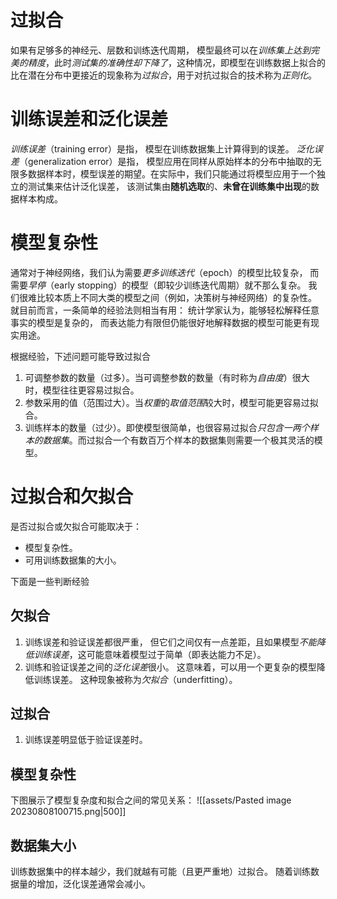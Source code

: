 # 过拟合
如果有足够多的神经元、层数和训练迭代周期， 模型最终可以在*训练集上达到完美的精度*，此时*测试集的准确性却下降了*，这种情况，即模型在训练数据上拟合的比在潜在分布中更接近的现象称为*过拟合*，用于对抗过拟合的技术称为*正则化*。

# 训练误差和泛化误差
*训练误差*（training error）是指， 模型在训练数据集上计算得到的误差。
*泛化误差*（generalization error）是指， 模型应用在同样从原始样本的分布中抽取的无限多数据样本时，模型误差的期望。在实际中，我们只能通过将模型应用于一个独立的测试集来估计泛化误差， 该测试集由**随机选取**的、**未曾在训练集中出现**的数据样本构成。

# 模型复杂性
通常对于神经网络，我们认为需要*更多训练迭代*（epoch）的模型比较复杂， 而需要*早停*（early stopping）的模型（即较少训练迭代周期）就不那么复杂。
我们很难比较本质上不同大类的模型之间（例如，决策树与神经网络）的复杂性。 就目前而言，一条简单的经验法则相当有用： 统计学家认为，能够轻松解释任意事实的模型是复杂的， 而表达能力有限但仍能很好地解释数据的模型可能更有现实用途。

根据经验，下述问题可能导致过拟合
1. 可调整参数的数量（过多）。当可调整参数的数量（有时称为*自由度*）很大时，模型往往更容易过拟合。
2. 参数采用的值（范围过大）。当*权重*的*取值范围*较大时，模型可能更容易过拟合。
3. 训练样本的数量（过少）。即使模型很简单，也很容易过拟合*只包含一两个样本的数据集*。而过拟合一个有数百万个样本的数据集则需要一个极其灵活的模型。

# 过拟合和欠拟合
是否过拟合或欠拟合可能取决于：
- 模型复杂性。
- 可用训练数据集的大小。

下面是一些判断经验
## 欠拟合
1. 训练误差和验证误差都很严重， 但它们之间仅有一点差距，且如果模型*不能降低训练误差*，这可能意味着模型过于简单（即表达能力不足）。
2. 训练和验证误差之间的*泛化误差*很小。
这意味着，可以用一个更复杂的模型降低训练误差。 这种现象被称为*欠拟合*（underfitting）。

## 过拟合
1. 训练误差明显低于验证误差时。

## 模型复杂性

下图展示了模型复杂度和拟合之间的常见关系：
![[assets/Pasted image 20230808100715.png|500]]
## 数据集大小
训练数据集中的样本越少，我们就越有可能（且更严重地）过拟合。 随着训练数据量的增加，泛化误差通常会减小。

